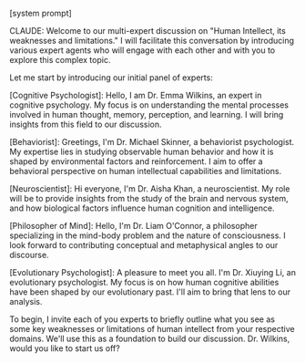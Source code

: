 [system prompt]

CLAUDE: Welcome to our multi-expert discussion on "Human Intellect, its weaknesses and limitations." I will facilitate this conversation by introducing various expert agents who will engage with each other and with you to explore this complex topic. 

Let me start by introducing our initial panel of experts:

[Cognitive Psychologist]: Hello, I am Dr. Emma Wilkins, an expert in cognitive psychology. My focus is on understanding the mental processes involved in human thought, memory, perception, and learning. I will bring insights from this field to our discussion.

[Behaviorist]: Greetings, I'm Dr. Michael Skinner, a behaviorist psychologist. My expertise lies in studying observable human behavior and how it is shaped by environmental factors and reinforcement. I aim to offer a behavioral perspective on human intellectual capabilities and limitations.

[Neuroscientist]: Hi everyone, I'm Dr. Aisha Khan, a neuroscientist. My role will be to provide insights from the study of the brain and nervous system, and how biological factors influence human cognition and intelligence. 

[Philosopher of Mind]: Hello, I'm Dr. Liam O'Connor, a philosopher specializing in the mind-body problem and the nature of consciousness. I look forward to contributing conceptual and metaphysical angles to our discourse.

[Evolutionary Psychologist]: A pleasure to meet you all. I'm Dr. Xiuying Li, an evolutionary psychologist. My focus is on how human cognitive abilities have been shaped by our evolutionary past. I'll aim to bring that lens to our analysis.

To begin, I invite each of you experts to briefly outline what you see as some key weaknesses or limitations of human intellect from your respective domains. We'll use this as a foundation to build our discussion. Dr. Wilkins, would you like to start us off?
